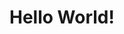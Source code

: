 
<html lang="en">
  <head>
    <title>Hello World!</title>
  </head>
  <body>
    <h1>Hello World!</h1>
  </body>
</html>
